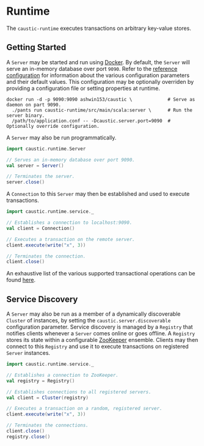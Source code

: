 # Runtime
The ```caustic-runtime``` executes transactions on arbitrary key-value stores.

## Getting Started
A ```Server``` may be started and run using [Docker][1]. By default, the ```Server``` will serve an 
in-memory database over port ```9090```. Refer to the [reference configuration][2] for
information about the various configuration parameters and their default values. This configuration
may be optionally overriden by providing a configuration file or setting properties at runtime.

```
docker run -d -p 9090:9090 ashwin153/caustic \             # Serve as daemon on part 9090.
  ./pants run caustic-runtime/src/main/scala:server \      # Run the server binary.
  /path/to/application.conf -- -Dcaustic.server.port=9090  # Optionally override configuration.
```

A ```Server``` may also be run programmatically.

```scala
import caustic.runtime.Server

// Serves an in-memory database over port 9090.
val server = Server()

// Terminates the server.
server.close()
```

A ```Connection``` to this ```Server``` may then be established and used to execute transactions.

```scala
import caustic.runtime.service._

// Establishes a connection to localhost:9090.
val client = Connection()

// Executes a transaction on the remote server.
client.execute(write("x", 3))

// Terminates the connection.
client.close()
```

An exhaustive list of the various supported transactional operations can be found [here][3].

## Service Discovery
A ```Server``` may also be run as a member of a dynamically discoverable ```Cluster``` of instances,
by setting the ```caustic.server.discoverable``` configuration parameter. Service discovery is
managed by a ```Registry``` that notifies clients whenever a ```Server``` comes online or goes 
offline. A ```Registry``` stores its state within a configurable [ZooKeeper][4] ensemble. Clients 
may then connect to this ```Registry``` and use it to execute transactions on registered 
```Server``` instances.

```scala
import caustic.runtime.service._

// Establishes a connection to ZooKeeper.
val registry = Registry()

// Establishes connections to all registered servers.
val client = Cluster(registry)

// Executes a transaction on a random, registered server.
client.execute(write("x", 3))

// Terminates the connections.
client.close()
registry.close()
```

[1]: https://hub.docker.com/r/ashwin153/caustic/
[2]: https://github.com/ashwin153/caustic/blob/master/caustic-runtime/src/main/resources/reference.conf
[3]: https://github.com/ashwin153/caustic/wiki/Runtime#transaction
[4]: https://zookeeper.apache.org/
